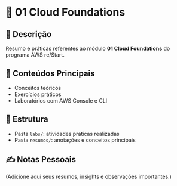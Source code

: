 # 📘 01 Cloud Foundations

## 📖 Descrição
Resumo e práticas referentes ao módulo **01 Cloud Foundations** do programa AWS re/Start.

## 🧠 Conteúdos Principais
- Conceitos teóricos
- Exercícios práticos
- Laboratórios com AWS Console e CLI

## 🧩 Estrutura
- Pasta `labs/`: atividades práticas realizadas
- Pasta `resumos/`: anotações e conceitos principais

## ✍️ Notas Pessoais
(Adicione aqui seus resumos, insights e observações importantes.)
